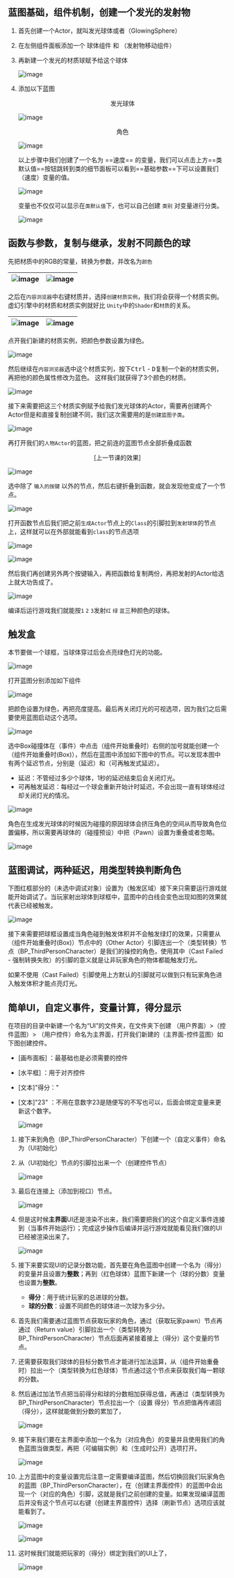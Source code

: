 ## 蓝图基础，组件机制，创建一个发光的发射物

1. 首先创建一个Actor，就叫发光球体或者（GlowingSphere） 
2. 在左侧组件面板添加一个 球体组件 和 （发射物移动组件）
3. 再新建一个发光的材质球赋予给这个球体
    
    ![image](images/learn-1.png)

4. 添加以下蓝图

    <center>发光球体</center>

	![image](images/learn-2.png)

    <center>角色</center>
    
    ![image](images/learn-3.png)

    以上步骤中我们创建了一个名为 ==速度== 的变量，我们可以点击上方==类默认值==按钮跳转到类的细节面板可以看到==基础参数==下可以设置我们（速度）变量的值。

    ![image](images/learn-4.png)

    变量也不仅仅可以显示在`类默认值`下，也可以自己创建 `类别` 对变量进行分类。

    ![image](images/learn-5.png)


## 函数与参数，复制与继承，发射不同颜色的球

先把材质中的RGB的常量，转换为参数，并改名为`颜色`

![image](images/learn-6.png) | ![image](images/learn-7.png)
:--- | :---

之后在`内容浏览器`中右键材质并，选择`创建材质实例`，我们将会获得一个材质实例。虚幻引擎中的材质和材质实例就好比 `Unity`中的`Shader`和`材质`的关系。

![image](images/learn-8.png) | ![image](images/learn-9.png)
:--- | :---

点开我们新建的材质实例，把颜色参数设置为绿色。

![image](images/learn-10.png)

然后继续在`内容浏览器`选中这个材质实列，按下<kbd>Ctrl</kbd> - <kbd>D</kbd>复制一个新的材质实例，再把他的颜色属性修改为蓝色。
这样我们就获得了3个颜色的材质。

![image](images/learn-11.png)


接下来需要把这三个材质实例赋予给我们发光球体的Actor，需要再创建两个Actor但是和直接复制创建不同，我们这次需要用的是`创建蓝图子类`。

![image](images/learn-15.png)

再打开我们的`人物Actor`的蓝图，把之前连的蓝图节点全部折叠成函数

<center> [上一节课的效果] </center>

![image](images/learn-3.png)

选中除了 `输入的按键` 以外的节点，然后右键折叠到函数，就会发现他变成了一个节点。

![image](images/learn-12.png)

打开函数节点后我们把之前`生成Actor`节点上的`Class`的引脚拉到`发射球体`的节点上，这样就可以在外部就能看到`class`的节点选项

![image](images/learn-13.png)

![image](images/learn-14.png)

然后我们再创建另外两个按键输入，再把函数给复制两份，再把发射的Actor给选上就大功告成了。

![image](images/learn-17.png)

编译后运行游戏我们就能按`1` `2` `3`发射`红` `绿` `蓝`三种颜色的球体。


## 触发盒

本节要做一个球框，当球体穿过后会点亮绿色灯光的功能。

![image](./images/learn-18.png)

打开蓝图分别添加如下组件

![image](./images/learn-19.png)

把颜色设置为绿色，再把亮度提高。最后再关闭灯光的可视选项，因为我们之后需要使用蓝图启动这个选项。

![image](./images/learn-20.png)

选中Box碰撞体在（事件）中点击（组件开始重叠时）右侧的加号就能创建一个 （组件开始重叠时(Box)），然后在蓝图中添加如下图中的节点。可以发现本图中有两个延迟节点，分别是（延迟）和（可再触发式延迟）。

- 延迟：不管经过多少个球体，1秒的延迟结束后会关闭灯光。
- 可再触发延迟：每经过一个球会重新开始计时延迟，不会出现一直有球体经过却关闭灯光的情况。

![image](./images/learn-21.png)

角色在生成发光球体的时候因为碰撞的原因球体会挤压角色的空间从而导致角色位置偏移，所以需要再球体的（碰撞预设）中把（Pawn）设置为重叠或者忽略。

![image](./images/learn-22.png)


## 蓝图调试，两种延迟，用类型转换判断角色

下图红框部分的（未选中调试对象）设置为（触发区域）接下来只需要运行游戏就能开始调试了。当玩家射出球体到球框中，蓝图中的白线会变色出现如图的效果就代表已经被触发。

![image](./images/learn-23.png)

接下来需要把球框设置成当角色碰到触发体积并不会触发绿灯的效果，只需要从（组件开始重叠时(Box)）节点中的（Other Actor）引脚连出一个（类型转换）节点（BP_ThirdPersonCharacter）是我们的操控的角色，使用其中（Cast Failed - 强制转换失败）的引脚的意义就是让非玩家角色的物体都能触发灯光。

如果不使用（Cast Failed）引脚使用上方默认的引脚就可以做到只有玩家角色进入触发体积才能点亮灯光。

## 简单UI，自定义事件，变量计算，得分显示

在项目的目录中新建一个名为“UI”的文件夹，在文件夹下创建 （用户界面）>（控件蓝图）> （用户控件）命名为主界面，打开我们新建的（主界面-控件蓝图）如下图创建控件。

- [画布面板] ：最基础也是必须需要的控件
- [水平框] ：用于对齐控件
- [文本]"得分：" 
- [文本]"23" ：不用在意数字23是随便写的不写也可以，后面会绑定变量来更新这个数字。

    ![image](./images/learn-27.png)

1. 接下来到角色（BP_ThirdPersonCharacter）下创建一个（自定义事件）命名为（UI初始化）
2. 从（UI初始化）节点的引脚拉出来一个（创建控件节点）

    ![image](./images/learn-25.png)

3. 最后在连接上（添加到视口）节点。

    ![image](./images/learn-28.png)

4. 但是这时候**主界面**UI还是渲染不出来，我们需要把我们的这个自定义事件连接到（当事件开始运行）；完成这步操作后编译并运行游戏就能看见我们做的UI已经被渲染出来了。

    ![image](./images/learn-29.png)

5. 接下来要实现UI的记录分数功能，首先要在角色蓝图中创建一个名为（得分）的变量并且设置为**整数**；再到（红色球体）蓝图下新建一个（球的分数）变量也设置为**整数**。
   
   - **得分**：用于统计玩家的总进球的分数。
   - **球的分数**：设置不同颜色的球体进一次球为多少分。

6. 首先我们需要通过蓝图节点获取玩家的角色，通过（获取玩家pawn）节点再通过（Return value）引脚拉出一个（类型转换为 BP_ThirdPersonCharacter）节点后面再紧接着接上（得分）这个变量的节点。
   
7. 还需要获取我们球体的目标分数节点才能进行加法运算，从（组件开始重叠时）拉出一个（类型转换为红色球体）节点通过这个节点来获取我们每一颗球的分数。
   
8. 然后通过加法节点把当前得分和球的分数相加获得总值，再通过（类型转换为 BP_ThirdPersonCharacter）节点拉出一个（设置 得分）节点把值再传递回（得分），这样就能做到分数的累加了，

    ![image](./images/learn-30.png)

9. 接下来我们要在主界面中添加一个名为（对应角色）的变量并且使用我们的角色蓝图当做类型，再把（可编辑实例）和（生成时公开）选项打开。

    ![image](./images/learn-31.png)

10. 上方蓝图中的变量设置完后注意一定需要编译蓝图，然后切换回我们玩家角色的蓝图（BP_ThirdPersonCharacter），在（创建主界面控件）的蓝图中会出现一个（对应的角色）引脚，这就是我们之前创建的变量。如果发现编译蓝图后并没有这个节点可以右键（创建主界面控件）选择（刷新节点）选项应该就能看到了。
    
    ![image](./images/learn-33.png)

    ![image](./images/learn-32.png)

11. 这时候我们就能把玩家的（得分）绑定到我们的UI上了，
    
    ![image](./images/learn-34.png)